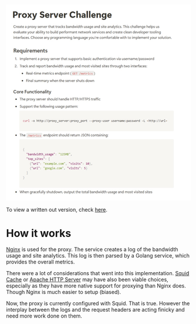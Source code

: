 
![challenge screenshot](challenge.jpg)

To view a written out version, check [here](challenge.md).

# How it works

[Nginx](https://nginx.org/) is used for the proxy. The service creates a log of
the bandwidth usage and site analytics. This log is then parsed by a Golang
service, which provides the overall metrics.

There were a lot of considerations that went into this implementation. [Squid
Cache](https://www.squid-cache.org/) or [Apache HTTP
Server](https://httpd.apache.org/) may have also been viable choices,
especially as they have more native support for proxying than Nginx does. Though
Nginx is much easier to setup (biased).

Now, the proxy is currently configured with Squid. That is true. However the
interplay between the logs and the request headers are acting finicky and need more work done on them.